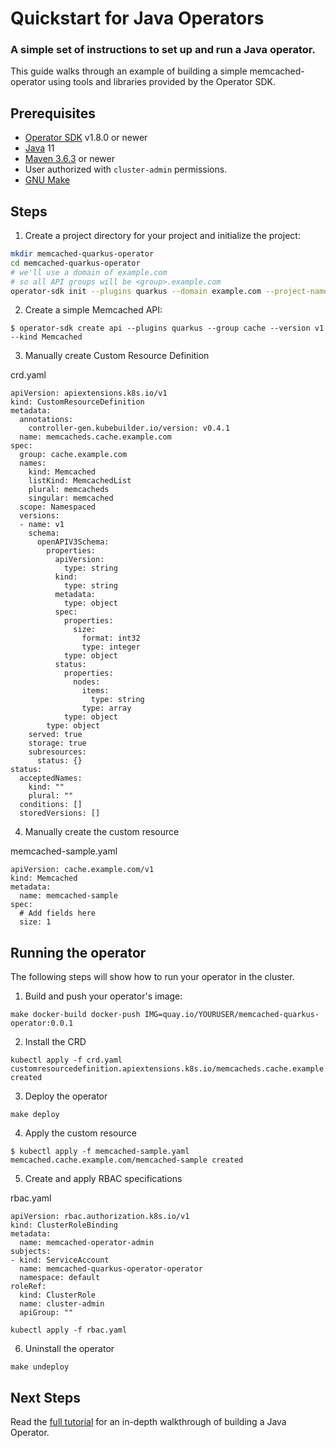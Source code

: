 # Quickstart for Java Operators
### A simple set of instructions to set up and run a Java operator.

This guide walks through an example of building a simple memcached-operator using tools and libraries provided by the Operator SDK.

## Prerequisites

- [Operator SDK](https://sdk.operatorframework.io/docs/installation/) v1.8.0 or newer
- [Java](https://java.com/en/download/help/download_options.html) 11
- [Maven 3.6.3](https://maven.apache.org/install.html) or newer
- User authorized with `cluster-admin` permissions.
- [GNU Make](https://www.gnu.org/software/make/)

## Steps
1. Create a project directory for your project and initialize the project:

```sh
mkdir memcached-quarkus-operator
cd memcached-quarkus-operator
# we'll use a domain of example.com
# so all API groups will be <group>.example.com
operator-sdk init --plugins quarkus --domain example.com --project-name memcached-quarkus-operator
```

2. Create a simple Memcached API:
```console
$ operator-sdk create api --plugins quarkus --group cache --version v1 --kind Memcached
```


3. Manually create Custom Resource Definition

crd.yaml
```
apiVersion: apiextensions.k8s.io/v1
kind: CustomResourceDefinition
metadata:
  annotations:
    controller-gen.kubebuilder.io/version: v0.4.1
  name: memcacheds.cache.example.com
spec:
  group: cache.example.com
  names:
    kind: Memcached
    listKind: MemcachedList
    plural: memcacheds
    singular: memcached
  scope: Namespaced
  versions:
  - name: v1
    schema:
      openAPIV3Schema:
        properties:
          apiVersion:
            type: string
          kind:
            type: string
          metadata:
            type: object
          spec:
            properties:
              size:
                format: int32
                type: integer
            type: object
          status:
            properties:
              nodes:
                items:
                  type: string
                type: array
            type: object
        type: object
    served: true
    storage: true
    subresources:
      status: {}
status:
  acceptedNames:
    kind: ""
    plural: ""
  conditions: []
  storedVersions: []
```

4. Manually create the custom resource

memcached-sample.yaml
```
apiVersion: cache.example.com/v1
kind: Memcached
metadata:
  name: memcached-sample
spec:
  # Add fields here
  size: 1
```


## Running the operator 

The following steps will show how to run your operator in the cluster.

1. Build and push your operator's image:

```
make docker-build docker-push IMG=quay.io/YOURUSER/memcached-quarkus-operator:0.0.1
```


2. Install the CRD
```
kubectl apply -f crd.yaml
customresourcedefinition.apiextensions.k8s.io/memcacheds.cache.example.com created
```


3. Deploy the operator

```
make deploy
```


4. Apply the custom resource

```
$ kubectl apply -f memcached-sample.yaml
memcached.cache.example.com/memcached-sample created
```


5. Create and apply RBAC specifications

rbac.yaml
```
apiVersion: rbac.authorization.k8s.io/v1
kind: ClusterRoleBinding
metadata:
  name: memcached-operator-admin
subjects:
- kind: ServiceAccount
  name: memcached-quarkus-operator-operator
  namespace: default
roleRef:
  kind: ClusterRole
  name: cluster-admin
  apiGroup: ""
```

```
kubectl apply -f rbac.yaml
```


6. Uninstall the operator

```
make undeploy
```

## Next Steps
Read the [full tutorial](https://github.com/VenkatRamaraju/java-operator-plugins/blob/Quickstart/docs/tutorial.md) for an in-depth walkthrough of building a Java Operator.

